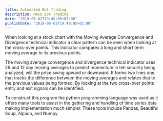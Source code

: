 ```yaml
---
title: Automated Bot Trading
description: MACD Bot Trading
date: "2019-05-02T19:49:05+02:00"
publishDate: "2019-05-02T19:49:05+02:00"
---
```


When looking at a stock chart with the Moving Average Convergence and Divergence technical indicator a clear pattern can be seen when looking at the cross-over points. This indicator compares a long and short term moving average to its previous points.

<!--more-->

The moving average convergence and divergence technical indicator uses 26 and 12 day moving averages to predict momentum in teh security being analyzed, will the price swing upward or downward. It forms two lines one that tracks the difference between the moving averages and relates that to the previous values being formed. By looking at the two cross-over points entry and exit signals can be identified.

To construct this program the python programming language was used as it offers many tools to assist in the gathering and handling of time series data making implementation much simpler. These tools include Pandas, Beautiful Soup, Alpaca, and Numpy. 
